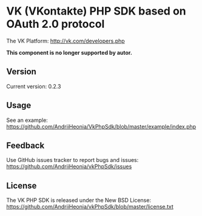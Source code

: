 VK (VKontakte) PHP SDK based on OAuth 2.0 protocol
=================

The VK Platform: http://vk.com/developers.php

<b>This component is no longer supported by autor.</b>

Version
-----
Current version: 0.2.3

Usage
-----

See an example: https://github.com/AndriiHeonia/VkPhpSdk/blob/master/example/index.php

Feedback
--------

Use GitHub issues tracker to report bugs and issues: https://github.com/AndriiHeonia/vkPhpSdk/issues

License
-------

The VK PHP SDK is released under the New BSD License: https://github.com/AndriiHeonia/vkPhpSdk/blob/master/license.txt
